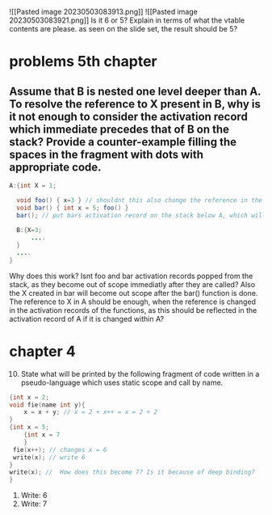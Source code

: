 ![[Pasted image 20230503083913.png]]
![[Pasted image 20230503083921.png]]
Is it 6 or 5? Explain in terms of what the vtable contents are please. as seen on the slide set, the result should be 5?

# problems 5th chapter
## Assume that B is nested one level deeper than A. To resolve the reference to X present in B, why is it not enough to consider the activation record which immediate precedes that of B on the stack? Provide a counter-example filling the spaces in the fragment with dots with appropriate code.


```java
A:{int X = 1;

  void foo() { x=3 } // shouldnt this also change the reference in the activation record for A?
  void bar() { int x = 5; foo() }
  bar(); // put bars activation record on the stack below A, which will put foo() on top of bar() aswel
  
  B:{X=3;
	  ....
  }
  ....
}
```
Why does this work? Isnt foo and bar activation records popped from the stack, as they become out of scope immediatly after they are called? Also the X created in bar will become out scope after the bar() function is done. The reference to X in A should be enough, when the reference is changed in the activation records of the functions, as this should be reflected in the activation record of A if it is changed within A?

# chapter 4
10. State what will be printed by the following fragment of code written in a pseudo-language which uses static scope and call by name.
```C
{int x = 2;
void fie(name int y){
	x = x + y; // x = 2 + x++ = x = 2 + 2
}
{int x = 5;
	{int x = 7
	}
 fie(x++); // changes x = 6
 write(x); // write 6
}
write(x); //  How does this become 7? Is it because of deep binding?
}
```
1. Write: 6
2. Write: 7
